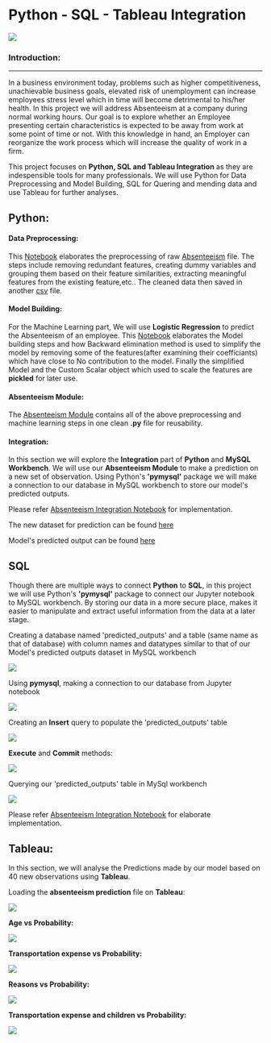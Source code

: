 # <b>Python - SQL - Tableau Integration </b>

<img src="https://github.com/J-R-1/J-R-1/blob/main/Python-SQL-Tableau%20Integration/Integration_logo.png" />

### <b> Introduction: </b>  
--------------------------
  
In a business environment today, problems such as higher competitiveness, unachievable business goals, elevated risk of unemployment can increase employees stress level which in time will become detrimental to his/her health. In this project we will address Absenteeism at a company during normal working hours. Our goal is to explore whether an Employee presenting certain characteristics is expected to be away from work at some point of time or not. With this knowledge in hand, an Employer can reorganize the work process which will increase the quality of work in a firm.

This project focuses on <b>Python, SQL and Tableau Integration</b> as they are indespensible tools for many professionals. We will use Python for Data Preprocessing and Model Building, SQL for Quering and mending data and use Tableau for further analyses.

## <b>Python: </b>

#### <b>Data Preprocessing:</b> 
This <a href="https://github.com/J-R-1/J-R-1/blob/main/Python-SQL-Tableau%20Integration/Absenteeism_Preprocessing.ipynb">Notebook</a> elaborates the preprocessing of raw <a href="https://github.com/J-R-1/J-R-1/blob/main/Python-SQL-Tableau%20Integration/Absenteeism-data.csv">Absenteeism</a> file. The steps include removing redundant features, creating dummy variables and grouping them based on their feature similarities, extracting meaningful features from the existing feature,etc.. The cleaned data then saved in another <a href="https://github.com/J-R-1/J-R-1/blob/main/Python-SQL-Tableau%20Integration/Absenteeism_preprocessed_sql.csv">csv</a> file.

#### <b>Model Building:</b>
For the Machine Learning part, We will use <b>Logistic Regression</b> to predict the Absenteeism of an employee. This <a href="https://github.com/J-R-1/J-R-1/blob/main/Python-SQL-Tableau%20Integration/Absenteeism_ML.ipynb">Notebook</a> elaborates the Model building steps and how Backward elimination method is used to simplify the model by removing some of the features(after examining their coefficiants) which have close to No contribution to the model. Finally the simplified Model and the Custom Scalar object which used to scale the features are <b>pickled</b> for later use.

#### <b>Absenteeism Module:</b>
The <a href="https://github.com/J-R-1/J-R-1/blob/main/Python-SQL-Tableau%20Integration/Absenteeism_Module.py">Absenteeism Module</a> contains all of the above  preprocessing and machine learning steps in one clean <b>.py</b> file for reusability.

#### <b>Integration:</b>
In this section we will explore the <b>Integration</b> part of <b>Python</b> and <b>MySQL Workbench</b>. We will use our <b>Absenteeism Module</b> to make a prediction on a new set of observation. Using Python's <b>'pymysql'</b> package we will make a connection to our database in MySQL workbench to store our model's predicted outputs.

Please refer <a href="https://github.com/J-R-1/J-R-1/blob/main/Python-SQL-Tableau%20Integration/Absenteeism_%20Integration.ipynb">Absenteeism Integration Notebook</a> for implementation.

The new dataset for prediction can be found <a href="https://github.com/J-R-1/J-R-1/blob/main/Python-SQL-Tableau%20Integration/Absenteeism_new_data.csv">here</a>

Model's predicted output can be found <a href="https://github.com/J-R-1/J-R-1/blob/main/Python-SQL-Tableau%20Integration/Absenteeism_predictions.csv">here</a>


## <b>SQL</b>

Though there are multiple ways to connect <b>Python</b> to <b>SQL</b>, in this project we will use Python's <b>'pymysql'</b> package to connect our Jupyter notebook to MySQL workbench. By storing our data in a more secure place, makes it easier to manipulate and extract useful information from the data at a later stage.

Creating a database named 'predicted_outputs' and a table (same name as that of database) with column names and datatypes similar to that of our Model's predicted outputs dataset in MySQL workbench

<img src="https://github.com/J-R-1/J-R-1/blob/main/Python-SQL-Tableau%20Integration/MySQL_1.png" />


Using <b>pymysql</b>, making a connection to our database from Jupyter notebook

<img src="https://github.com/J-R-1/J-R-1/blob/main/Python-SQL-Tableau%20Integration/conn.jpg" />


Creating an <b>Insert</b> query to populate the 'predicted_outputs' table 

<img src="https://github.com/J-R-1/J-R-1/blob/main/Python-SQL-Tableau%20Integration/insert.png" />


<b>Execute</b> and <b>Commit</b> methods:

<img src="https://github.com/J-R-1/J-R-1/blob/main/Python-SQL-Tableau%20Integration/execute.png" />


Querying our 'predicted_outputs' table in MySql workbench

<img src="https://github.com/J-R-1/J-R-1/blob/main/Python-SQL-Tableau%20Integration/MySQL_2.png" />

Please refer <a href="https://github.com/J-R-1/J-R-1/blob/main/Python-SQL-Tableau%20Integration/Absenteeism_%20Integration.ipynb">Absenteeism Integration Notebook</a> for elaborate implementation.


## <b>Tableau: </b>

In this section, we will analyse the Predictions made by our model based on 40 new observations using <b>Tableau</b>.

Loading the <b>absenteeism prediction</b> file on <b>Tableau</b>:

<img src="https://github.com/J-R-1/J-R-1/blob/main/Python-SQL-Tableau%20Integration/absenteeism_csv.png" />


<b>Age vs Probability:</b>

<img src="https://github.com/J-R-1/J-R-1/blob/main/Python-SQL-Tableau%20Integration/age%20vs%20probability.png" />


<b>Transportation expense vs Probability:</b>

<img src="https://github.com/J-R-1/J-R-1/blob/main/Python-SQL-Tableau%20Integration/TE%20vs%20probability.png" />


<b>Reasons vs Probability:</b>

<img src="https://github.com/J-R-1/J-R-1/blob/main/Python-SQL-Tableau%20Integration/Reasons%20vs%20probability.png" />


<b>Transportation expense and children vs Probability:</b>

<img src="https://github.com/J-R-1/J-R-1/blob/main/Python-SQL-Tableau%20Integration/ch_1.png" />






